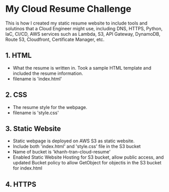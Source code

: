 # My Cloud Resume Challenge

This is how I created my static resume website to include tools and solutinos that a Cloud Engineer might use, including DNS, HTTPS, Python, IaC, CI/CD, AWS services such as Lambda, S3, API Gateway, DynamoDB, Route 53, Cloudfront, Certificate Manager, etc.

## 1. HTML
- What the resume is written in. Took a sample HTML template and included the resume information.
- filename is 'index.html'

## 2. CSS
- The resume style for the webpage.
- filename is 'style.css'

## 3. Static Website
- Static webpage is deployed on AWS S3 as static website.
- Include both 'index.html' and 'style.css' file in the S3 bucket
- Name of bucket is 'khanh-tran-cloud-resume'
- Enabled Static Website Hosting for S3 bucket, allow public access, and updated Bucket policy to allow GetObject for objectis in the S3 bucket for index.html

## 4. HTTPS
